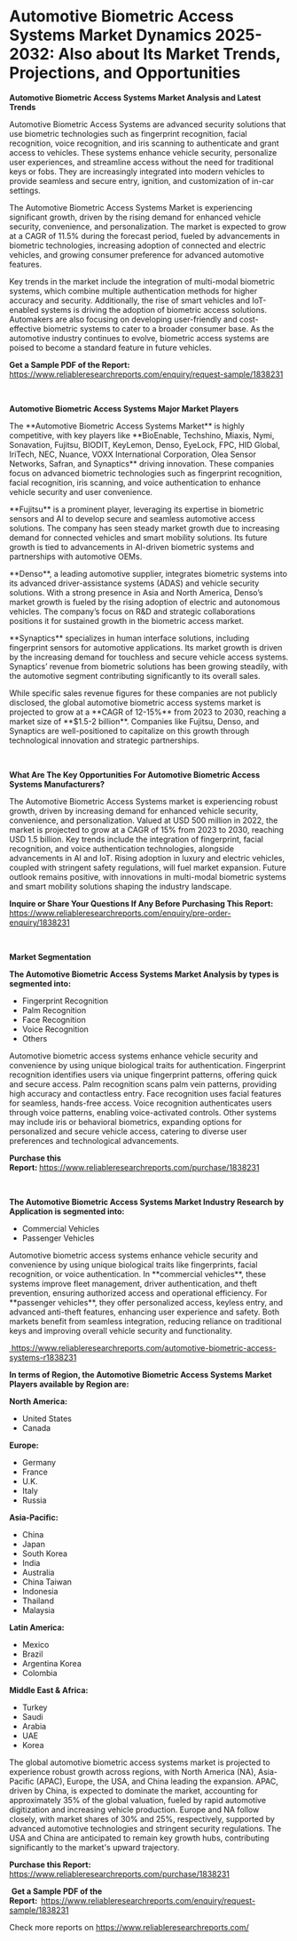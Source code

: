 <p><h1>Automotive Biometric Access Systems Market Dynamics 2025-2032: Also about Its Market Trends, Projections, and Opportunities</h1></p><p><strong>Automotive Biometric Access Systems Market Analysis and Latest Trends</strong></p>
<p><p>Automotive Biometric Access Systems are advanced security solutions that use biometric technologies such as fingerprint recognition, facial recognition, voice recognition, and iris scanning to authenticate and grant access to vehicles. These systems enhance vehicle security, personalize user experiences, and streamline access without the need for traditional keys or fobs. They are increasingly integrated into modern vehicles to provide seamless and secure entry, ignition, and customization of in-car settings.</p><p>The Automotive Biometric Access Systems Market is experiencing significant growth, driven by the rising demand for enhanced vehicle security, convenience, and personalization. The market is expected to grow at a CAGR of 11.5% during the forecast period, fueled by advancements in biometric technologies, increasing adoption of connected and electric vehicles, and growing consumer preference for advanced automotive features.</p><p>Key trends in the market include the integration of multi-modal biometric systems, which combine multiple authentication methods for higher accuracy and security. Additionally, the rise of smart vehicles and IoT-enabled systems is driving the adoption of biometric access solutions. Automakers are also focusing on developing user-friendly and cost-effective biometric systems to cater to a broader consumer base. As the automotive industry continues to evolve, biometric access systems are poised to become a standard feature in future vehicles.</p></p>
<p><strong>Get a Sample PDF of the Report:&nbsp;</strong> <a href="https://www.reliableresearchreports.com/enquiry/request-sample/1838231?utm_campaign=2002&utm_medium=2&utm_source=Github&utm_content=ia&utm_term=24012025&utm_id=automotive-biometric-access-systems">https://www.reliableresearchreports.com/enquiry/request-sample/1838231</a></p>
<p>&nbsp;</p>
<p><strong>Automotive Biometric Access Systems Major Market Players</strong></p>
<p><p>The **Automotive Biometric Access Systems Market** is highly competitive, with key players like **BioEnable, Techshino, Miaxis, Nymi, Sonavation, Fujitsu, BIODIT, KeyLemon, Denso, EyeLock, FPC, HID Global, IriTech, NEC, Nuance, VOXX International Corporation, Olea Sensor Networks, Safran, and Synaptics** driving innovation. These companies focus on advanced biometric technologies such as fingerprint recognition, facial recognition, iris scanning, and voice authentication to enhance vehicle security and user convenience.</p><p>**Fujitsu** is a prominent player, leveraging its expertise in biometric sensors and AI to develop secure and seamless automotive access solutions. The company has seen steady market growth due to increasing demand for connected vehicles and smart mobility solutions. Its future growth is tied to advancements in AI-driven biometric systems and partnerships with automotive OEMs.</p><p>**Denso**, a leading automotive supplier, integrates biometric systems into its advanced driver-assistance systems (ADAS) and vehicle security solutions. With a strong presence in Asia and North America, Denso’s market growth is fueled by the rising adoption of electric and autonomous vehicles. The company’s focus on R&D and strategic collaborations positions it for sustained growth in the biometric access market.</p><p>**Synaptics** specializes in human interface solutions, including fingerprint sensors for automotive applications. Its market growth is driven by the increasing demand for touchless and secure vehicle access systems. Synaptics’ revenue from biometric solutions has been growing steadily, with the automotive segment contributing significantly to its overall sales.</p><p>While specific sales revenue figures for these companies are not publicly disclosed, the global automotive biometric access systems market is projected to grow at a **CAGR of 12-15%** from 2023 to 2030, reaching a market size of **$1.5-2 billion**. Companies like Fujitsu, Denso, and Synaptics are well-positioned to capitalize on this growth through technological innovation and strategic partnerships.</p></p>
<p>&nbsp;</p>
<p><strong>What Are The Key Opportunities For Automotive Biometric Access Systems Manufacturers?</strong></p>
<p><p>The Automotive Biometric Access Systems market is experiencing robust growth, driven by increasing demand for enhanced vehicle security, convenience, and personalization. Valued at USD 500 million in 2022, the market is projected to grow at a CAGR of 15% from 2023 to 2030, reaching USD 1.5 billion. Key trends include the integration of fingerprint, facial recognition, and voice authentication technologies, alongside advancements in AI and IoT. Rising adoption in luxury and electric vehicles, coupled with stringent safety regulations, will fuel market expansion. Future outlook remains positive, with innovations in multi-modal biometric systems and smart mobility solutions shaping the industry landscape.</p></p>
<p><strong>Inquire or Share Your Questions If Any Before Purchasing This Report:</strong> <a href="https://www.reliableresearchreports.com/enquiry/pre-order-enquiry/1838231?utm_campaign=2002&utm_medium=2&utm_source=Github&utm_content=ia&utm_term=24012025&utm_id=automotive-biometric-access-systems">https://www.reliableresearchreports.com/enquiry/pre-order-enquiry/1838231</a></p>
<p>&nbsp;</p>
<p><strong>Market Segmentation</strong></p>
<p><strong>The Automotive Biometric Access Systems Market Analysis by types is segmented into:</strong></p>
<p><ul><li>Fingerprint Recognition</li><li>Palm Recognition</li><li>Face Recognition</li><li>Voice Recognition</li><li>Others</li></ul></p>
<p><p>Automotive biometric access systems enhance vehicle security and convenience by using unique biological traits for authentication. Fingerprint recognition identifies users via unique fingerprint patterns, offering quick and secure access. Palm recognition scans palm vein patterns, providing high accuracy and contactless entry. Face recognition uses facial features for seamless, hands-free access. Voice recognition authenticates users through voice patterns, enabling voice-activated controls. Other systems may include iris or behavioral biometrics, expanding options for personalized and secure vehicle access, catering to diverse user preferences and technological advancements.</p></p>
<p><strong>Purchase this Report:&nbsp;</strong><a href="https://www.reliableresearchreports.com/purchase/1838231?utm_campaign=2002&utm_medium=2&utm_source=Github&utm_content=ia&utm_term=24012025&utm_id=automotive-biometric-access-systems">https://www.reliableresearchreports.com/purchase/1838231</a></p>
<p>&nbsp;</p>
<p><strong>The Automotive Biometric Access Systems Market Industry Research by Application is segmented into:</strong></p>
<p><ul><li>Commercial Vehicles</li><li>Passenger Vehicles</li></ul></p>
<p><p>Automotive biometric access systems enhance vehicle security and convenience by using unique biological traits like fingerprints, facial recognition, or voice authentication. In **commercial vehicles**, these systems improve fleet management, driver authentication, and theft prevention, ensuring authorized access and operational efficiency. For **passenger vehicles**, they offer personalized access, keyless entry, and advanced anti-theft features, enhancing user experience and safety. Both markets benefit from seamless integration, reducing reliance on traditional keys and improving overall vehicle security and functionality.</p></p>
<p><a href="https://www.reliableresearchreports.com/automotive-biometric-access-systems-r1838231?utm_campaign=2002&utm_medium=2&utm_source=Github&utm_content=ia&utm_term=24012025&utm_id=automotive-biometric-access-systems">&nbsp;https://www.reliableresearchreports.com/automotive-biometric-access-systems-r1838231</a></p>
<p><strong>In terms of Region, the Automotive Biometric Access Systems Market Players available by Region are:</strong></p>
<p>
    <p> <strong> North America: </strong>
        <ul>
            <li>United States</li>
            <li>Canada</li>
        </ul>
        </p> 
    <p> <strong> Europe: </strong>
        <ul>
            <li>Germany</li>
            <li>France</li>
            <li>U.K.</li>
            <li>Italy</li>
            <li>Russia</li>
        </ul>
        </p> 
    <p> <strong> Asia-Pacific: </strong>
        <ul>
            <li>China</li>
            <li>Japan</li>
            <li>South Korea</li>
            <li>India</li>
            <li>Australia</li>
            <li>China Taiwan</li>
            <li>Indonesia</li>
            <li>Thailand</li>
            <li>Malaysia</li>
        </ul>
        </p> 
    <p> <strong> Latin America: </strong>
        <ul>
            <li>Mexico</li>
            <li>Brazil</li>
            <li>Argentina Korea</li>
            <li>Colombia</li>
        </ul>
        </p> 
    <p> <strong> Middle East & Africa: </strong>
        <ul>
            <li>Turkey</li>
            <li>Saudi</li>
            <li>Arabia</li>
            <li>UAE</li>
            <li>Korea</li>
        </ul>
    </p>
    </p>
<p><p>The global automotive biometric access systems market is projected to experience robust growth across regions, with North America (NA), Asia-Pacific (APAC), Europe, the USA, and China leading the expansion. APAC, driven by China, is expected to dominate the market, accounting for approximately 35% of the global valuation, fueled by rapid automotive digitization and increasing vehicle production. Europe and NA follow closely, with market shares of 30% and 25%, respectively, supported by advanced automotive technologies and stringent security regulations. The USA and China are anticipated to remain key growth hubs, contributing significantly to the market's upward trajectory.</p></p>
<p><strong>Purchase this Report: </strong><a href="https://www.reliableresearchreports.com/purchase/1838231?utm_campaign=2002&utm_medium=2&utm_source=Github&utm_content=ia&utm_term=24012025&utm_id=automotive-biometric-access-systems">https://www.reliableresearchreports.com/purchase/1838231</a></p>
<p>&nbsp;<strong>Get a Sample PDF of the Report:&nbsp;&nbsp;</strong><a href="https://www.reliableresearchreports.com/enquiry/request-sample/1838231?utm_campaign=2002&utm_medium=2&utm_source=Github&utm_content=ia&utm_term=24012025&utm_id=automotive-biometric-access-systems">https://www.reliableresearchreports.com/enquiry/request-sample/1838231</a></p>
<p><strong></strong></p>
<p>Check more reports on <a href="https://www.reliableresearchreports.com/?utm_campaign=2002&utm_medium=2&utm_source=Github&utm_content=ia&utm_term=24012025&utm_id=automotive-biometric-access-systems">https://www.reliableresearchreports.com/</a></p>